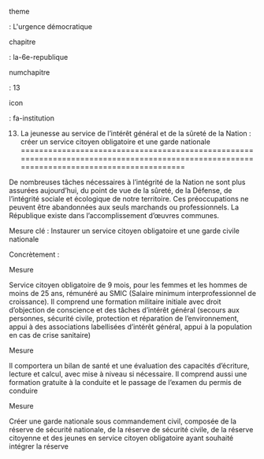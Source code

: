 theme

:   L'urgence démocratique

chapitre

:   la-6e-republique

numchapitre

:   13

icon

:   fa-institution

13. La jeunesse au service de l’intérêt général et de la sûreté de la Nation : créer un service citoyen obligatoire et une garde nationale
==========================================================================================================================================

<div class="admonition note">

De nombreuses tâches nécessaires à l’intégrité de la Nation ne sont plus
assurées aujourd’hui, du point de vue de la sûreté, de la Défense, de
l’intégrité sociale et écologique de notre territoire. Ces
préoccupations ne peuvent être abandonnées aux seuls marchands ou
professionnels. La République existe dans l’accomplissement d’œuvres
communes.

</div>

Mesure clé : Instaurer un service citoyen obligatoire et une garde
civile nationale

Concrètement :

<div class="admonition">

Mesure

Service citoyen obligatoire de 9 mois, pour les femmes et les hommes de
moins de 25 ans, rémunéré au
SMIC (Salaire minimum interprofessionnel de croissance). Il comprend une
formation militaire initiale avec droit d’objection de conscience et des
tâches d’intérêt général (secours aux personnes, sécurité civile,
protection et réparation de l’environnement, appui à des associations
labellisées d’intérêt général, appui à la population en cas de crise
sanitaire)

</div>

<div class="admonition">

Mesure

Il comportera un bilan de santé et une évaluation des capacités
d’écriture, lecture et calcul, avec mise à niveau si nécessaire. Il
comprend aussi une formation gratuite à la conduite et le passage de
l’examen du permis de conduire

</div>

<div class="admonition">

Mesure

Créer une garde nationale sous commandement civil, composée de la
réserve de sécurité nationale, de la réserve de sécurité civile, de la
réserve citoyenne et des jeunes en service citoyen obligatoire ayant
souhaité intégrer la réserve

</div>
